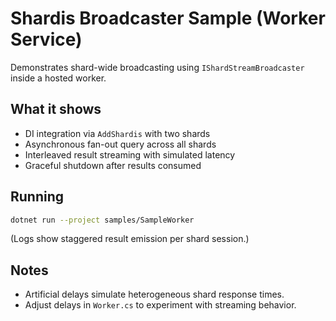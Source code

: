 # Shardis Broadcaster Sample (Worker Service)

Demonstrates shard-wide broadcasting using `IShardStreamBroadcaster` inside a hosted worker.

## What it shows

* DI integration via `AddShardis` with two shards
* Asynchronous fan-out query across all shards
* Interleaved result streaming with simulated latency
* Graceful shutdown after results consumed

## Running

```bash
dotnet run --project samples/SampleWorker
```

(Logs show staggered result emission per shard session.)

## Notes

* Artificial delays simulate heterogeneous shard response times.
* Adjust delays in `Worker.cs` to experiment with streaming behavior.
